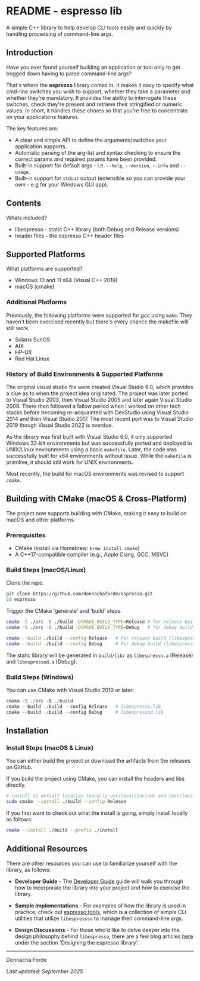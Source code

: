 # README - espresso lib 
A simple C++ library to help develop CLI tools easily and quickly by handling processing of command-line args. 


## Introduction

Have you ever found yourself building an application or tool only to get bogged down having to parse command-line args?

That's where the **espresso** library comes in. It makes it easy to specify what cmd-line switches you wish to support, whether they take a parameter and whether they're mandatory. It provides the ability to interrogate these switches, check they're present and retrieve their stringified or numeric values. In short, it handles these chores so that you're free to concentrate on your applications features.


The key features are:
* A clear and simple API to define the arguments/switches your application supports.  
* Automatic parsing of the arg-list and syntax checking to ensure the correct params and required params have been provided.
* Built-in support for default args - i.e. `--help`, `--version`, `--info` and `--usage`. 
* Built-in support for `stdout` output (extensible so you can provide your own - e.g for your Windows GUI app). 




## Contents

Whats included?

* libespresso -  static C++ library (both Debug and Release versions)
* header files - the espresso C++ header files 


## Supported Platforms


What platforms are supported?

* Windows 10 and 11 x64 (Visual C++ 2019)
* macOS (cmake)

### Additional Platforms

Previously, the following platforms were supported for *gcc* using `make`. They haven't been exercised recently but there's every chance the makefile will still work. 

* Solaris SunOS
* AIX
* HP-UX
* Red Hat Linux

### History of Build Environments & Supported Platforms
The original visual studio file were created Visual Studio 6.0, which provides a clue as to when the project idea originated. The project was later ported to Visual Studio 2003, then Visual Studio 2005 and later again Visual Studio 2008. There then followed a fallow period when I worked on other tech stacks before becoming re-acquainted with DevStudio using Visual Studio 2014 and then Visual Studio 2017. The most recent port was to Visual Studio 2019 though Visual Studio 2022 is overdue. 

As the library was first built with Visual Studio 6.0, it only supported Windows 32-bit environments but was successfully ported and deployed to UNIX/Linux environments using a basic `makefile`. Later, the code was successfully built for x64 environments without issue. While the `makefile` is primitive, it should still work for UNIX environments. 

Most recently, the build for macOS environments was revised to support `cmake`. 





## Building with CMake (macOS & Cross-Platform)

The project now supports building with CMake, making it easy to build on macOS and other platforms.

### Prerequisites

- CMake (install via Homebrew: `brew install cmake`)
- A C++17-compatible compiler (e.g., Apple Clang, GCC, MSVC)

### Build Steps (macOS/Linux)

Clone the repo.
```bash
git clone https://github.com/donnachaforde/espresso.git
cd espresso
```
Trigger the CMake 'generate' and 'build' steps.
```bash
cmake -S ./src -B ./build -DCMAKE_BUILD_TYPE=Release # for release build
cmake -S ./src -B ./build -DCMAKE_BUILD_TYPE=Debug   # for debug build
```

```bash
cmake --build ./build --config Release   # For release build (libespresso.a)
cmake --build ./build --config Debug     # For debug build (libespressod.a)
```

The static library will be generated in `build/lib/` as `libespresso.a` (Release) and `libespressod.a` (Debug).

### Build Steps (Windows)

You can use CMake with Visual Studio 2019 or later:

```powershell
cmake -S ./src -B ./build
cmake --build ./build --config Release   # libespresso.lib
cmake --build ./build --config Debug     # libespressod.lib
```

## Installation

### Install Steps (macOS & Linux)
You can either build the project or download the artifacts from the releases on GitHub. 

If you build the project using CMake, you can install the headers and libs directly.

```bash
# install to default location (usually usr/local/include and /usr/local/lib)
sudo cmake --install ./build --config Release   
```

If you first want to check out what the install is going, simply install locally as follows:

```bash
cmake --install ./build --prefix ./install

```


## Additional Resources
There are other resources you can use to familiarize yourself with the library, as follows:

- **Developer Guide** - The [Developer Guide](docs/Developer-Guide.md) guide will walk you through how to incorporate the library into your project and how to exercise the library. 

- **Sample Implementations** - For examples of how the library is used in practice, check out [espresso tools](https://github.com/donnachaforde/espresso-tools), which is a collection of simple CLI utilities that utilize `libespressso` to manage their command-line args. 

- **Design Discussions** - For those who'd like to delve deeper into the design philosophy behind `libespresso`, there are a few blog articles [here](https://donnachaforde.github.io/blogs+posts/software-engineering/) under the section 'Designing the espresso library'. 





***

Donnacha Forde

_Last updated: September 2025_


